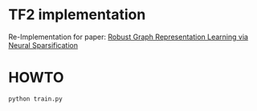 # TF2 implementation
 
Re-Implementation for paper: [Robust Graph Representation Learning via Neural Sparsification](http://proceedings.mlr.press/v119/zheng20d/zheng20d.pdf)

# HOWTO
```
python train.py
```
